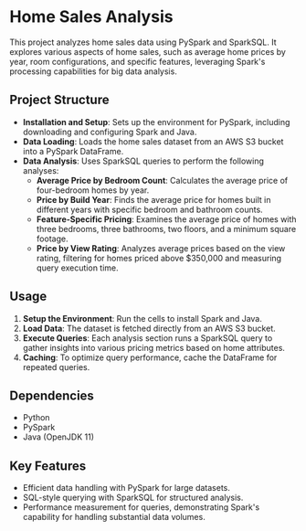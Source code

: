 # Home Sales Analysis

This project analyzes home sales data using PySpark and SparkSQL. It explores various aspects of home sales, such as average home prices by year, room configurations, and specific features, leveraging Spark's processing capabilities for big data analysis.

## Project Structure

- **Installation and Setup**: Sets up the environment for PySpark, including downloading and configuring Spark and Java.
- **Data Loading**: Loads the home sales dataset from an AWS S3 bucket into a PySpark DataFrame.
- **Data Analysis**: Uses SparkSQL queries to perform the following analyses:
  - **Average Price by Bedroom Count**: Calculates the average price of four-bedroom homes by year.
  - **Price by Build Year**: Finds the average price for homes built in different years with specific bedroom and bathroom counts.
  - **Feature-Specific Pricing**: Examines the average price of homes with three bedrooms, three bathrooms, two floors, and a minimum square footage.
  - **Price by View Rating**: Analyzes average prices based on the view rating, filtering for homes priced above $350,000 and measuring query execution time.

## Usage

1. **Setup the Environment**: Run the cells to install Spark and Java.
2. **Load Data**: The dataset is fetched directly from an AWS S3 bucket.
3. **Execute Queries**: Each analysis section runs a SparkSQL query to gather insights into various pricing metrics based on home attributes.
4. **Caching**: To optimize query performance, cache the DataFrame for repeated queries.

## Dependencies

- Python
- PySpark
- Java (OpenJDK 11)

## Key Features

- Efficient data handling with PySpark for large datasets.
- SQL-style querying with SparkSQL for structured analysis.
- Performance measurement for queries, demonstrating Spark's capability for handling substantial data volumes.
